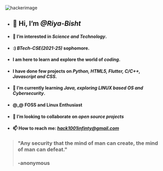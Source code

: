 ![hackerimage](https://media.istockphoto.com/photos/dangerous-hooded-hacker-breaks-into-government-data-servers-and-a-picture-id817486228?k=20&m=817486228&s=612x612&w=0&h=dDx-RO7ntH3C_BWxEQrCj9hrp9pFegpXuHGSTgImt3E=)
- ## 👋 Hi, I’m _@Riya-Bisht_
- #### 👀 I’m interested in _**Science and Technology**_. 
- #### :) _**BTech-CSE(2021-25)**_ sophomore.
- #### I am here to learn and explore the world of _**coding**_. 
- #### I have done few projects on _**Python, HTML5, Flutter, C/C++, Javascript and CSS**_. 
- #### 🌱 I’m currently learning _**Java, exploring LINUX based OS and Cybersecurity**_.
- #### @_@ **FOSS and Linux Enthusiast**
- #### 💞️ I’m looking to collaborate on _**open source projects**_
- #### 📫 How to reach me: _**hack1001infinty@gmail.com**_
>### "Any security that the mind of man can create, the mind of man can defeat."
>### -anonymous



<!---
Riya-Bisht/Riya-Bisht is a ✨ special ✨ repository because its `README.md` (this file) appears on your GitHub profile.
You can click the Preview link to take a look at your changes.
--->
